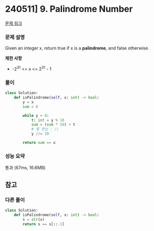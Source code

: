 # 240511] 9. Palindrome Number

[문제 링크](https://leetcode.com/problems/palindrome-number/description/)

### 문제 설명
Given an integer x, return true if x is a **palindrome**, and false otherwise.  

**제한 사항**  
* -2<sup>31</sup> <= x <= 2<sup>31</sup> - 1

### 풀이
```py
class Solution:
    def isPalindrome(self, x: int) -> bool:
        y = x
        sum = 0

        while y > 0:
            t: int = y % 10
            sum = (sum * 10) + t
            # 몫 연산 : //
            y //= 10

        return sum == x
```

### 성능 요약
통과 (67ms, 16.6MB)

## 참고

###  다른 풀이
```py
class Solution:
    def isPalindrome(self, x: int) -> bool:
        s = str(x)
        return s == s[::-1]
```
